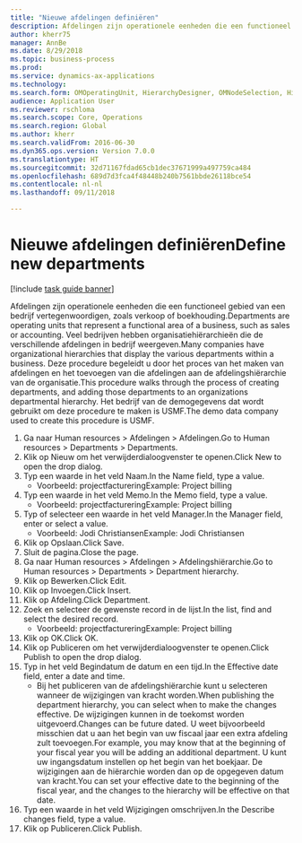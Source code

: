 ```yaml
--- 
title: "Nieuwe afdelingen definiëren"
description: Afdelingen zijn operationele eenheden die een functioneel gebied van een bedrijf vertegenwoordigen, zoals verkoop of boekhouding.
author: kherr75
manager: AnnBe
ms.date: 8/29/2018
ms.topic: business-process
ms.prod: 
ms.service: dynamics-ax-applications
ms.technology: 
ms.search.form: OMOperatingUnit, HierarchyDesigner, OMNodeSelection, HierarchyPublishAndCloseForm
audience: Application User
ms.reviewer: rschloma
ms.search.scope: Core, Operations
ms.search.region: Global
ms.author: kherr
ms.search.validFrom: 2016-06-30
ms.dyn365.ops.version: Version 7.0.0
ms.translationtype: HT
ms.sourcegitcommit: 32d71167fdad65cb1dec37671999a497759ca484
ms.openlocfilehash: 689d7d3fca4f48448b240b7561bbde26118bce54
ms.contentlocale: nl-nl
ms.lasthandoff: 09/11/2018

---
```

# <a name="define-new-departments"></a><span data-ttu-id="cf435-103">Nieuwe afdelingen definiëren</span><span class="sxs-lookup"><span data-stu-id="cf435-103">Define new departments</span></span>

[!include [task guide banner](../../includes/task-guide-banner.md)]

<span data-ttu-id="cf435-104">Afdelingen zijn operationele eenheden die een functioneel gebied van een bedrijf vertegenwoordigen, zoals verkoop of boekhouding.</span><span class="sxs-lookup"><span data-stu-id="cf435-104">Departments are operating units that represent a functional area of a business, such as sales or accounting.</span></span> <span data-ttu-id="cf435-105">Veel bedrijven hebben organisatiehiërarchieën die de verschillende afdelingen in bedrijf weergeven.</span><span class="sxs-lookup"><span data-stu-id="cf435-105">Many companies have organizational hierarchies that display the various departments within a business.</span></span> <span data-ttu-id="cf435-106">Deze procedure begeleidt u door het proces van het maken van afdelingen en het toevoegen van die afdelingen aan de afdelingshiërarchie van de organisatie.</span><span class="sxs-lookup"><span data-stu-id="cf435-106">This procedure walks through the process of creating departments, and adding those departments to an organizations departmental hierarchy.</span></span> <span data-ttu-id="cf435-107">Het bedrijf van de demogegevens dat wordt gebruikt om deze procedure te maken is USMF.</span><span class="sxs-lookup"><span data-stu-id="cf435-107">The demo data company used to create this procedure is USMF.</span></span>

1. <span data-ttu-id="cf435-108">Ga naar Human resources > Afdelingen > Afdelingen.</span><span class="sxs-lookup"><span data-stu-id="cf435-108">Go to Human resources > Departments > Departments.</span></span>
2. <span data-ttu-id="cf435-109">Klik op Nieuw om het verwijderdialoogvenster te openen.</span><span class="sxs-lookup"><span data-stu-id="cf435-109">Click New to open the drop dialog.</span></span>
3. <span data-ttu-id="cf435-110">Typ een waarde in het veld Naam.</span><span class="sxs-lookup"><span data-stu-id="cf435-110">In the Name field, type a value.</span></span>
    * <span data-ttu-id="cf435-111">Voorbeeld: projectfacturering</span><span class="sxs-lookup"><span data-stu-id="cf435-111">Example: Project billing</span></span>  
4. <span data-ttu-id="cf435-112">Typ een waarde in het veld Memo.</span><span class="sxs-lookup"><span data-stu-id="cf435-112">In the Memo field, type a value.</span></span>
    * <span data-ttu-id="cf435-113">Voorbeeld: projectfacturering</span><span class="sxs-lookup"><span data-stu-id="cf435-113">Example: Project billing</span></span>  
5. <span data-ttu-id="cf435-114">Typ of selecteer een waarde in het veld Manager.</span><span class="sxs-lookup"><span data-stu-id="cf435-114">In the Manager field, enter or select a value.</span></span>
    * <span data-ttu-id="cf435-115">Voorbeeld: Jodi Christiansen</span><span class="sxs-lookup"><span data-stu-id="cf435-115">Example: Jodi Christiansen</span></span>  
6. <span data-ttu-id="cf435-116">Klik op Opslaan.</span><span class="sxs-lookup"><span data-stu-id="cf435-116">Click Save.</span></span>
7. <span data-ttu-id="cf435-117">Sluit de pagina.</span><span class="sxs-lookup"><span data-stu-id="cf435-117">Close the page.</span></span>
8. <span data-ttu-id="cf435-118">Ga naar Human resources > Afdelingen > Afdelingshiërarchie.</span><span class="sxs-lookup"><span data-stu-id="cf435-118">Go to Human resources > Departments > Department hierarchy.</span></span>
9. <span data-ttu-id="cf435-119">Klik op Bewerken.</span><span class="sxs-lookup"><span data-stu-id="cf435-119">Click Edit.</span></span>
10. <span data-ttu-id="cf435-120">Klik op Invoegen.</span><span class="sxs-lookup"><span data-stu-id="cf435-120">Click Insert.</span></span>
11. <span data-ttu-id="cf435-121">Klik op Afdeling.</span><span class="sxs-lookup"><span data-stu-id="cf435-121">Click Department.</span></span>
12. <span data-ttu-id="cf435-122">Zoek en selecteer de gewenste record in de lijst.</span><span class="sxs-lookup"><span data-stu-id="cf435-122">In the list, find and select the desired record.</span></span>
    * <span data-ttu-id="cf435-123">Voorbeeld: projectfacturering</span><span class="sxs-lookup"><span data-stu-id="cf435-123">Example: Project billing</span></span>  
13. <span data-ttu-id="cf435-124">Klik op OK.</span><span class="sxs-lookup"><span data-stu-id="cf435-124">Click OK.</span></span>
14. <span data-ttu-id="cf435-125">Klik op Publiceren om het verwijderdialoogvenster te openen.</span><span class="sxs-lookup"><span data-stu-id="cf435-125">Click Publish to open the drop dialog.</span></span>
15. <span data-ttu-id="cf435-126">Typ in het veld Begindatum de datum en een tijd.</span><span class="sxs-lookup"><span data-stu-id="cf435-126">In the Effective date field, enter a date and time.</span></span>
    * <span data-ttu-id="cf435-127">Bij het publiceren van de afdelingshiërarchie kunt u selecteren wanneer de wijzigingen van kracht worden.</span><span class="sxs-lookup"><span data-stu-id="cf435-127">When publishing the department hierarchy, you can select when to make the changes effective.</span></span> <span data-ttu-id="cf435-128">De wijzigingen kunnen in de toekomst worden uitgevoerd.</span><span class="sxs-lookup"><span data-stu-id="cf435-128">Changes can be future dated.</span></span> <span data-ttu-id="cf435-129">U weet bijvoorbeeld misschien dat u aan het begin van uw fiscaal jaar een extra afdeling zult toevoegen.</span><span class="sxs-lookup"><span data-stu-id="cf435-129">For example, you may know that at the beginning of your fiscal year you will be adding an additional department.</span></span> <span data-ttu-id="cf435-130">U kunt uw ingangsdatum instellen op het begin van het boekjaar. De wijzigingen aan de hiërarchie worden dan op de opgegeven datum van kracht.</span><span class="sxs-lookup"><span data-stu-id="cf435-130">You can set your effective date to the beginning of the fiscal year, and the changes to the hierarchy will be effective on that date.</span></span>  
16. <span data-ttu-id="cf435-131">Typ een waarde in het veld Wijzigingen omschrijven.</span><span class="sxs-lookup"><span data-stu-id="cf435-131">In the Describe changes field, type a value.</span></span>
17. <span data-ttu-id="cf435-132">Klik op Publiceren.</span><span class="sxs-lookup"><span data-stu-id="cf435-132">Click Publish.</span></span>


